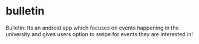 # bulletin
Bulletin: Its an android app which focuses on events happening in the university and gives users option to swipe for events they are interested in!
